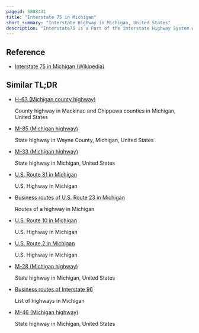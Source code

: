 ```yaml
---
pageid: 5888431
title: "Interstate 75 in Michigan"
short_summary: "Interstate Highway in Michigan, United States"
description: "Interstate75 is a Part of the interstate Highway System which runs North-South from Miami Florida to sault Ste. Marie in the Upper Peninsula of the Us State of Michigan. I-75 enters the state from Ohio in the south, north of Toledo, and runs generally northward through Detroit, Pontiac and Bay City, crosses the Mackinac Bridge, and ends at the Canadian border in Sault Ste. Marie. The Freeway runs for approximately 396 Miles on both the major Peninsulas of Michigan. The Landscapes traversed by i-75 Include southern michigan Farmland northern Forests suburban Housing Villages and the urban Core of Detroit. The Freeway also uses three of the State's most impressive Bridges to cross major Bodies of Water. There are four auxiliary Interstates in the State related to I-75 as well as nine current or former Business Routes with either Business loop i-75 or Business spur i-75 Designations."
---
```


## Reference

- [Interstate 75 in Michigan (Wikipedia)](https://en.wikipedia.org/?curid=5888431)

## Similar TL;DR

- [H-63 (Michigan county highway)](/tldr/en/h-63-michigan-county-highway)

  County highway in Mackinac and Chippewa counties in Michigan, United States

- [M-85 (Michigan highway)](/tldr/en/m-85-michigan-highway)

  State highway in Wayne County, Michigan, United States

- [M-33 (Michigan highway)](/tldr/en/m-33-michigan-highway)

  State highway in Michigan, United States

- [U.S. Route 31 in Michigan](/tldr/en/us-route-31-in-michigan)

  U.S. Highway in Michigan

- [Business routes of U.S. Route 23 in Michigan](/tldr/en/business-routes-of-us-route-23-in-michigan)

  Routes of a highway in Michigan

- [U.S. Route 10 in Michigan](/tldr/en/us-route-10-in-michigan)

  U.S. Highway in Michigan

- [U.S. Route 2 in Michigan](/tldr/en/us-route-2-in-michigan)

  U.S. Highway in Michigan

- [M-28 (Michigan highway)](/tldr/en/m-28-michigan-highway)

  State highway in Michigan, United States

- [Business routes of Interstate 96](/tldr/en/business-routes-of-interstate-96)

  List of highways in Michigan

- [M-46 (Michigan highway)](/tldr/en/m-46-michigan-highway)

  State highway in Michigan, United States
